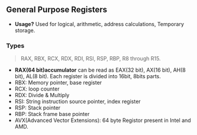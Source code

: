 ## General Purpose Registers
- **Usage?** Used for logical, arithmetic, address calculations, Temporary storage.

### Types
> RAX, RBX, RCX, RDX, RDI, RSI, RSP, RBP, R8 through R15. 

- **RAX(64 bit)accumulator** can be read as EAX(32 bit), AX(16 bit), AH(8 bit), AL(8 bit). Each register is divided into 16bit, 8bits parts.
- RBX: Memory pointer, base register
- RCX: loop counter
- RDX: Divide & Multiply
- RSI: String instruction source pointer, index register
- RSP: Stack pointer
- RBP: Stack frame base pointer
- AVX(Advanced Vector Extensions): 64 byte Registor present in Intel and AMD.
